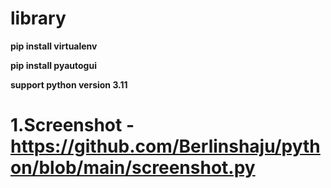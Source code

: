 # library
 **pip install virtualenv**
 
 **pip install pyautogui**
 
 __support python version 3.11__
# 1.Screenshot - https://github.com/Berlinshaju/python/blob/main/screenshot.py
